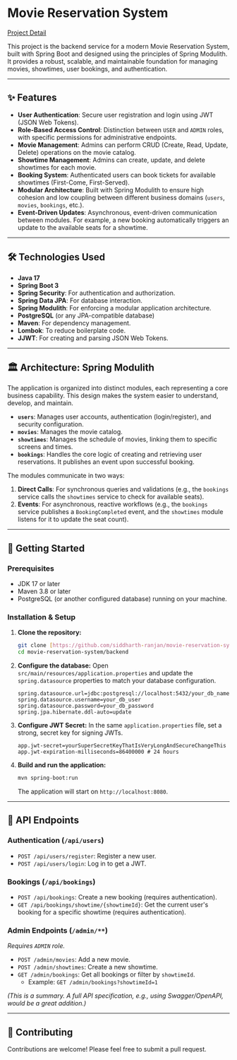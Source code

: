 # Movie Reservation System

[Project Detail](https://roadmap.sh/projects/movie-reservation-system)

This project is the backend service for a modern Movie Reservation System, built with Spring Boot and designed using the principles of Spring Modulith. It provides a robust, scalable, and maintainable foundation for managing movies, showtimes, user bookings, and authentication.

---

## ✨ Features

- **User Authentication**: Secure user registration and login using JWT (JSON Web Tokens).
- **Role-Based Access Control**: Distinction between `USER` and `ADMIN` roles, with specific permissions for administrative endpoints.
- **Movie Management**: Admins can perform CRUD (Create, Read, Update, Delete) operations on the movie catalog.
- **Showtime Management**: Admins can create, update, and delete showtimes for each movie.
- **Booking System**: Authenticated users can book tickets for available showtimes (First-Come, First-Served).
- **Modular Architecture**: Built with Spring Modulith to ensure high cohesion and low coupling between different business domains (`users`, `movies`, `bookings`, etc.).
- **Event-Driven Updates**: Asynchronous, event-driven communication between modules. For example, a new booking automatically triggers an update to the available seats for a showtime.

---

## 🛠️ Technologies Used

- **Java 17**
- **Spring Boot 3**
- **Spring Security**: For authentication and authorization.
- **Spring Data JPA**: For database interaction.
- **Spring Modulith**: For enforcing a modular application architecture.
- **PostgreSQL** (or any JPA-compatible database)
- **Maven**: For dependency management.
- **Lombok**: To reduce boilerplate code.
- **JJWT**: For creating and parsing JSON Web Tokens.

---

## 🏛️ Architecture: Spring Modulith

The application is organized into distinct modules, each representing a core business capability. This design makes the system easier to understand, develop, and maintain.

- **`users`**: Manages user accounts, authentication (login/register), and security configuration.
- **`movies`**: Manages the movie catalog.
- **`showtimes`**: Manages the schedule of movies, linking them to specific screens and times.
- **`bookings`**: Handles the core logic of creating and retrieving user reservations. It publishes an event upon successful booking.

The modules communicate in two ways:
1.  **Direct Calls**: For synchronous queries and validations (e.g., the `bookings` service calls the `showtimes` service to check for available seats).
2.  **Events**: For asynchronous, reactive workflows (e.g., the `bookings` service publishes a `BookingCompleted` event, and the `showtimes` module listens for it to update the seat count).

---

## 🚀 Getting Started

### Prerequisites

- JDK 17 or later
- Maven 3.8 or later
- PostgreSQL (or another configured database) running on your machine.

### Installation & Setup

1.  **Clone the repository:**
    ```bash
    git clone [https://github.com/siddharth-ranjan/movie-reservation-system.git](https://github.com/your-username/movie-reservation-system.git)
    cd movie-reservation-system/backend
    ```

2.  **Configure the database:**
    Open `src/main/resources/application.properties` and update the `spring.datasource` properties to match your database configuration.

    ```properties
    spring.datasource.url=jdbc:postgresql://localhost:5432/your_db_name
    spring.datasource.username=your_db_user
    spring.datasource.password=your_db_password
    spring.jpa.hibernate.ddl-auto=update
    ```

3.  **Configure JWT Secret:**
    In the same `application.properties` file, set a strong, secret key for signing JWTs.
    ```properties
    app.jwt-secret=yourSuperSecretKeyThatIsVeryLongAndSecureChangeThis
    app.jwt-expiration-milliseconds=86400000 # 24 hours
    ```

4.  **Build and run the application:**
    ```bash
    mvn spring-boot:run
    ```
    The application will start on `http://localhost:8080`.

---

## 🔑 API Endpoints

### Authentication (`/api/users`)

- `POST /api/users/register`: Register a new user.
- `POST /api/users/login`: Log in to get a JWT.

### Bookings (`/api/bookings`)

- `POST /api/bookings`: Create a new booking (requires authentication).
- `GET /api/bookings/showtime/{showtimeId}`: Get the current user's booking for a specific showtime (requires authentication).

### Admin Endpoints (`/admin/**`)

*Requires `ADMIN` role.*

- `POST /admin/movies`: Add a new movie.
- `POST /admin/showtimes`: Create a new showtime.
- `GET /admin/bookings`: Get all bookings or filter by `showtimeId`.
    - Example: `GET /admin/bookings?showtimeId=1`

*(This is a summary. A full API specification, e.g., using Swagger/OpenAPI, would be a great addition.)*

---

## 🤝 Contributing

Contributions are welcome! Please feel free to submit a pull request.
